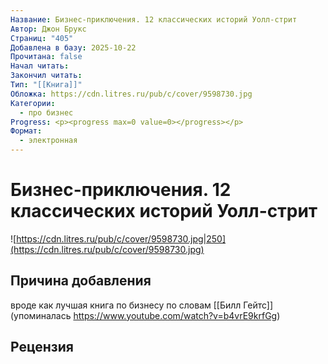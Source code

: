 ```yaml
---
Название: Бизнес-приключения. 12 классических историй Уолл-стрит
Автор: Джон Брукс
Страниц: "405"
Добавлена в базу: 2025-10-22
Прочитана: false
Начал читать:
Закончил читать:
Тип: "[[Книга]]"
Обложка: https://cdn.litres.ru/pub/c/cover/9598730.jpg
Категории:
  - про бизнес
Progress: <p><progress max=0 value=0></progress></p>
Формат:
  - электронная
---
```

# Бизнес-приключения. 12 классических историй Уолл-стрит

![https://cdn.litres.ru/pub/c/cover/9598730.jpg|250](https://cdn.litres.ru/pub/c/cover/9598730.jpg)

## Причина добавления

вроде как лучшая книга по бизнесу по словам [[Билл Гейтс]] (упоминалась https://www.youtube.com/watch?v=b4vrE9krfGg)

## Рецензия
